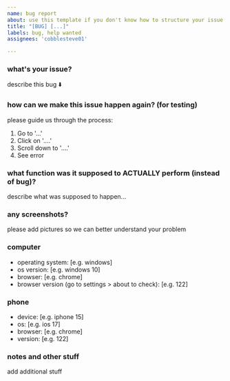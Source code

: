 ```yaml
---
name: bug report
about: use this template if you don't know how to structure your issue
title: "[BUG] [...]"
labels: bug, help wanted
assignees: 'cobblesteve01'

---
```


### **what's your issue?**
describe this bug ⬇️

### **how can we make this issue happen again? (for testing)**
please guide us through the process:
1. Go to '...'
2. Click on '....'
3. Scroll down to '....'
4. See error

### **what function was it supposed to ACTUALLY perform (instead of bug)?**
describe what was supposed to happen...

### **any screenshots?**
please add pictures so we can better understand your problem

### **computer**
 - operating system: [e.g. windows]
 - os version: [e.g. windows 10]
 - browser: [e.g. chrome]
 - browser version (go to settings > about to check): [e.g. 122]

### **phone**
 - device: [e.g. iphone 15]
 - os: [e.g. ios 17]
 - browser: [e.g. chrome]
 - version: [e.g. 122]

### **notes and other stuff**
add additional stuff
